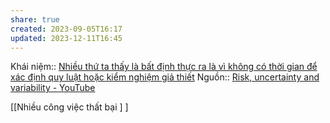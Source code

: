 ```yaml
---
share: true
created: 2023-09-05T16:17
updated: 2023-12-11T16:45
---
```

Khái niệm:: 
[Nhiều thứ ta thấy là bất định thực ra là vì không có thời gian để xác định quy luật hoặc kiểm nghiệm giả thiết](./Nhi%E1%BB%81u%20th%E1%BB%A9%20ta%20th%E1%BA%A5y%20l%C3%A0%20b%E1%BA%A5t%20%C4%91%E1%BB%8Bnh%20th%E1%BB%B1c%20ra%20l%C3%A0%20v%C3%AC%20kh%C3%B4ng%20c%C3%B3%20th%E1%BB%9Di%20gian%20%C4%91%E1%BB%83%20x%C3%A1c%20%C4%91%E1%BB%8Bnh%20quy%20lu%E1%BA%ADt%20ho%E1%BA%B7c%20ki%E1%BB%83m%20nghi%E1%BB%87m%20gi%E1%BA%A3%20thi%E1%BA%BFt.md) 
Nguồn:: [Risk, uncertainty and variability - YouTube](https://youtu.be/96UZbxVQA00?si=E8WHRVswqiuXzMbK&t=72)

[[Nhiều công việc thất bại ] ] 